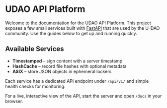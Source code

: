 # UDAO API Platform

Welcome to the documentation for the UDAO API Platform. This project exposes a few
small services built with [FastAPI](https://fastapi.tiangolo.com/) that are used
by the U-DAO community. Use the guides below to get up and running quickly.

## Available Services

- **Timestamped** – sign content with a server timestamp
- **HashCache** – record file hashes with optional metadata
- **ASIX** – store JSON objects in ephemeral lockers

Each service has a dedicated API endpoint under `/api/v1/` and simple health
checks for monitoring.

For a live, interactive view of the API, start the server and open `/docs` in
your browser.
